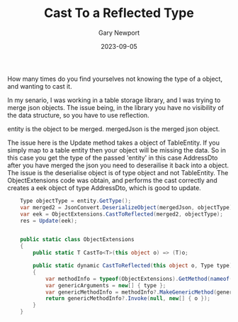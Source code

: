 ﻿---
title: Cast To a Reflected Type
categories: [C#]
image: /images/csharp.png
author: "Gary Newport"
date: "2023-09-05"
---

How many times do you find yourselves not knowing the type of a object, and wanting to cast it.

In my senario, I was working in a table storage library, and I was trying to merge json objects.
The issue being, in the library you have no visibility of the data structure, so you have to use reflection.

entity is the object to be merged.
mergedJson is the merged json object.

The issue here is the Update method takes a object of TableEntity. If you simply map to a table entity then your object will be missing the data.
So in this case you get the type of the passed 'entity' in this case AddressDto 
after you have merged the json you need to deserailise it back into a object.
The issue is the deserialise object is of type object and not TableEntity.
The ObjectExtensions code was obtain, and performs the cast correctly and creates a eek object of type AddressDto, which is good to update.

```C#
    Type objectType = entity.GetType();
    var merged2 = JsonConvert.DeserializeObject(mergedJson, objectType);
    var eek = ObjectExtensions.CastToReflected(merged2, objectType);
    res = Update(eek);


    public static class ObjectExtensions
    {
        public static T CastTo<T>(this object o) => (T)o;

        public static dynamic CastToReflected(this object o, Type type)
        {
            var methodInfo = typeof(ObjectExtensions).GetMethod(nameof(CastTo), BindingFlags.Static | BindingFlags.Public);
            var genericArguments = new[] { type };
            var genericMethodInfo = methodInfo?.MakeGenericMethod(genericArguments);
            return genericMethodInfo?.Invoke(null, new[] { o });
        }
    }
```